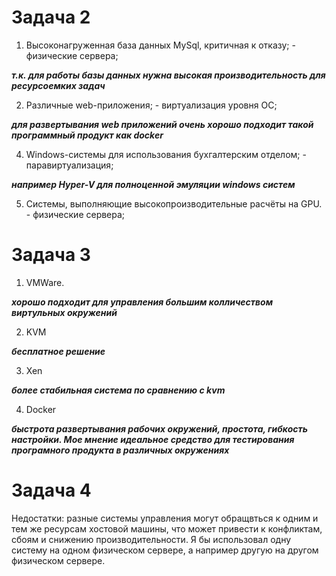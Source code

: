 # Задача 2

1. Высоконагруженная база данных MySql, критичная к отказу; - физические сервера;

***т.к. для работы базы данных нужна высокая производительность для ресурсоемких задач***

2. Различные web-приложения; - виртуализация уровня ОС;

***для развертывания web приложений очень хорошо подходит такой программный продукт как docker***

4. Windows-системы для использования бухгалтерским отделом; - паравиртуализация;

***например Hyper-V для полноценной эмуляции windows систем***

5. Системы, выполняющие высокопроизводительные расчёты на GPU. - физические сервера;

# Задача 3

1. VMWare.

***хорошо подходит для управления большим колличеством виртульных окружений***

2. KVM

***бесплатное решение***

3. Xen

***более стабильная система по сравнению с kvm***

4. Docker

***быстрота развертывания рабочих окружений, простота, гибкость настройки. Мое мнение идеальное средство для тестирования програмного продукта в различных окружениях***

# Задача 4

Недостатки: разные системы управления могут обращвться к одним и тем же ресурсам хостовой машины, что может привести к конфликтам, сбоям и снижению производительности.
Я бы использовал одну систему на одном физическом сервере, а например другую на другом физическом сервере.

